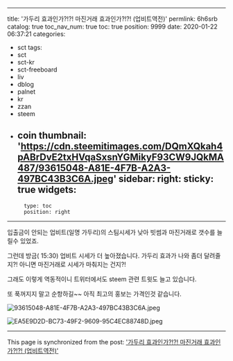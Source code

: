 
---
title: '가두리 효과인가?!?! 마진거래 효과인가?!?! (업비트역전)'
permlink: 6h6srb
catalog: true
toc_nav_num: true
toc: true
position: 9999
date: 2020-01-22 06:37:21
categories:
- sct
tags:
- sct
- sct-kr
- sct-freeboard
- liv
- dblog
- palnet
- kr
- zzan
- steem
- coin
thumbnail: 'https://cdn.steemitimages.com/DQmXQkah4pABrDvE2txHVqaSxsnYGMikyF93CW9JQkMA487/93615048-A81E-4F7B-A2A3-497BC43B3C6A.jpeg'
sidebar:
    right:
        sticky: true
widgets:
    -
        type: toc
        position: right
---


입출금이 안되는 업비트(일명 가두리)의 스팀시세가 낮아 빗썸과 마진거래로 갯수를 늘릴수 있었죠.

그런데 방금( 15:30) 업비트 시세가 더 높아졌습니다. 
가두리 효과가 나와 좀더 달려줄지?! 
아니면 마진거래로 시세가 마춰지는 건지?!

그래도 이렇게 역동적이니 트위터에서도 steem 관련 트윗도 늘고 있습니다. 

또 푹꺼지지 말고 순항하길~~
아직 최고의 홍보는 가격인것 같습니다.  

![93615048-A81E-4F7B-A2A3-497BC43B3C6A.jpeg](https://cdn.steemitimages.com/DQmXQkah4pABrDvE2txHVqaSxsnYGMikyF93CW9JQkMA487/93615048-A81E-4F7B-A2A3-497BC43B3C6A.jpeg)

![EA5E9D2D-BC73-49F2-9609-95C4EC88748D.jpeg](https://cdn.steemitimages.com/DQmdpWKwyLdU8wgbfFgYMjrjTXenFcdbQzhGzK9sSST2PbM/EA5E9D2D-BC73-49F2-9609-95C4EC88748D.jpeg)

- - -

This page is synchronized from the post: ['가두리 효과인가?!?! 마진거래 효과인가?!?! (업비트역전)'](https://steemit.com/@kingbit/6h6srb)
